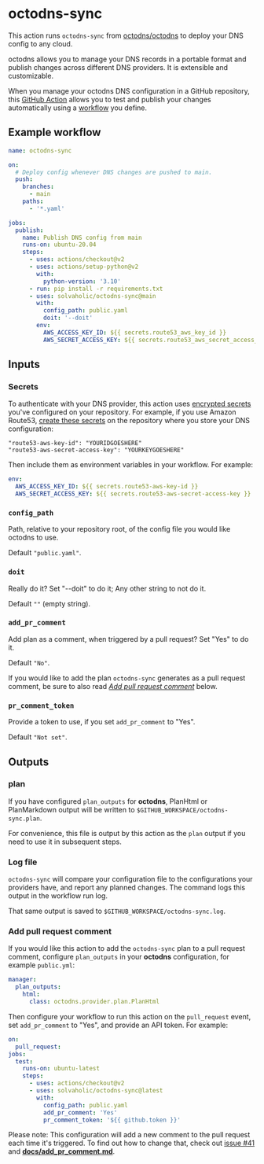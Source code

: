# octodns-sync

This action runs `octodns-sync` from [octodns/octodns](https://github.com/octodns/octodns) to deploy your DNS config to any cloud.

octodns allows you to manage your DNS records in a portable format and publish changes across different DNS providers. It is extensible and customizable.

When you manage your octodns DNS configuration in a GitHub repository, this [GitHub Action](https://help.github.com/actions/getting-started-with-github-actions/about-github-actions) allows you to test and publish your changes automatically using a [workflow](https://help.github.com/actions/configuring-and-managing-workflows) you define.

## Example workflow

```yaml
name: octodns-sync

on:
  # Deploy config whenever DNS changes are pushed to main.
  push:
    branches:
      - main
    paths:
      - '*.yaml'

jobs:
  publish:
    name: Publish DNS config from main
    runs-on: ubuntu-20.04
    steps:
      - uses: actions/checkout@v2
      - uses: actions/setup-python@v2
        with:
          python-version: '3.10'
      - run: pip install -r requirements.txt
      - uses: solvaholic/octodns-sync@main
        with:
          config_path: public.yaml
          doit: '--doit'
        env:
          AWS_ACCESS_KEY_ID: ${{ secrets.route53_aws_key_id }}
          AWS_SECRET_ACCESS_KEY: ${{ secrets.route53_aws_secret_access_key }}
```

## Inputs

### Secrets

To authenticate with your DNS provider, this action uses
[encrypted secrets](https://help.github.com/actions/configuring-and-managing-workflows/creating-and-storing-encrypted-secrets#about-encrypted-secrets)
you've configured on your repository. For example, if you use Amazon
Route53, [create these secrets](https://help.github.com/actions/configuring-and-managing-workflows/creating-and-storing-encrypted-secrets#creating-encrypted-secrets)
on the repository where you store your DNS configuration:

```text
"route53-aws-key-id": "YOURIDGOESHERE"
"route53-aws-secret-access-key": "YOURKEYGOESHERE"
```

Then include them as environment variables in your workflow. For example:

```yaml
env:
  AWS_ACCESS_KEY_ID: ${{ secrets.route53-aws-key-id }}
  AWS_SECRET_ACCESS_KEY: ${{ secrets.route53-aws-secret-access-key }}
```

### `config_path`

Path, relative to your repository root, of the config file you would like octodns to use.

Default `"public.yaml"`.

### `doit`

Really do it? Set "--doit" to do it; Any other string to not do it.

Default `""` (empty string).

### `add_pr_comment`

Add plan as a comment, when triggered by a pull request? Set "Yes" to do it.

Default `"No"`.

If you would like to add the plan `octodns-sync` generates as a pull request comment, be sure to also read [_Add pull request comment_](#add-pull-request-comment) below.

### `pr_comment_token`

Provide a token to use, if you set `add_pr_comment` to "Yes".

Default `"Not set"`.

## Outputs

### plan

If you have configured `plan_outputs` for **octodns**, PlanHtml or PlanMarkdown output will be written to `$GITHUB_WORKSPACE/octodns-sync.plan`.

For convenience, this file is output by this action as the `plan` output if you need to use it in subsequent steps.

### Log file

`octodns-sync` will compare your configuration file to the configurations your providers have, and report any planned changes. The command logs this output in the workflow run log.

That same output is saved to `$GITHUB_WORKSPACE/octodns-sync.log`.

### Add pull request comment

If you would like this action to add the `octodns-sync` plan to a pull request comment, configure `plan_outputs` in your **octodns** configuration, for example `public.yml`:

```yaml
manager:
  plan_outputs:
    html:
      class: octodns.provider.plan.PlanHtml
```

Then configure your workflow to run this action on the `pull_request` event, set `add_pr_comment` to "Yes", and provide an API token. For example:

```yaml
on:
  pull_request:
jobs:
  test:
    runs-on: ubuntu-latest
    steps:
      - uses: actions/checkout@v2
      - uses: solvaholic/octodns-sync@latest
        with:
          config_path: public.yaml
          add_pr_comment: 'Yes'
          pr_comment_token: '${{ github.token }}'
```

Please note: This configuration will add a new comment to the pull request each time it's triggered. To find out how to change that, check out [issue #41](https://github.com/solvaholic/octodns-sync/issues/41) and **[docs/add_pr_comment.md](docs/add_pr_comment.md)**.
